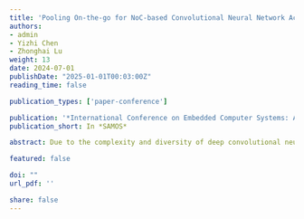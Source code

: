 ```yaml
---
title: 'Pooling On-the-go for NoC-based Convolutional Neural Network Accelerator'
authors:
- admin
- Yizhi Chen
- Zhonghai Lu
weight: 13
date: 2024-07-01
publishDate: "2025-01-01T00:03:00Z"
reading_time: false

publication_types: ['paper-conference']

publication: '*International Conference on Embedded Computer Systems: Architectures, Modeling and Simulation (SAMOS XXIV)*'
publication_short: In *SAMOS*

abstract: Due to the complexity and diversity of deep convolutional neural networks (CNNs), Network-on-chip (NoC) based CNN accelerators have grown in popularity to improve inference efficiency and flexibility. Current optimization approaches focus on computational-heavy layers. Therefore, pooling layers are often ignored and processed individually using general processing units. In this work, we explore the acceleration of pooling layers by in-network processing. We propose a pooling on-the-go method to do the pooling operations while transmitting its prior layer outputs. Consequently, we combine the pooling layer with its prior convolution layer to remove unnecessary data movements. We demonstrate our method on a cycle-accurate NoC-CNN accelerator simulator on two CNN models, LeNet and VGG16. The results show that the processing time of individual pooling layers is almost eliminated by around 99%. Compared with the pooling standalone baseline, we can achieve 1.09x speedup in the full LeNet model, and up to 1.16x speedup in the combined layers that our approach applies.

featured: false

doi: ""
url_pdf: ''

share: false
---
```

